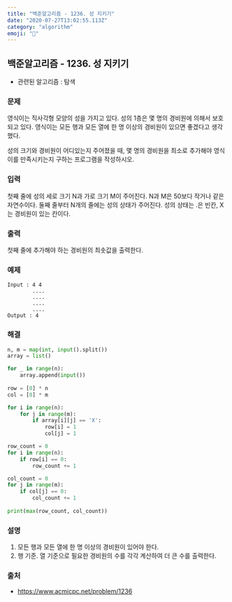 ```yaml
---
title: "백준알고리즘 - 1236. 성 지키기"
date: "2020-07-27T13:02:55.113Z"
category: "algorithm"
emoji: "🏰"
---
```


## 백준알고리즘 - 1236. 성 지키기

- 관련된 알고리즘 : 탐색

### 문제

영식이는 직사각형 모양의 성을 가지고 있다. 성의 1층은 몇 명의 경비원에 의해서 보호되고 있다. 영식이는 모든 행과 모든 열에 한 명 이상의 경비원이 있으면 좋겠다고 생각했다.

성의 크기와 경비원이 어디있는지 주어졌을 때, 몇 명의 경비원을 최소로 추가해야 영식이를 만족시키는지 구하는 프로그램을 작성하시오.

### 입력

첫째 줄에 성의 세로 크기 N과 가로 크기 M이 주어진다. N과 M은 50보다 작거나 같은 자연수이다. 둘째 줄부터 N개의 줄에는 성의 상태가 주어진다. 성의 상태는 .은 빈칸, X는 경비원이 있는 칸이다.

### 출력

첫째 줄에 추가해야 하는 경비원의 최솟값을 출력한다.

### 예제

```
Input : 4 4
        ....
        ....
        ....
        ....
Output : 4
```

### 해결

```python
n, m = map(int, input().split())
array = list()

for _ in range(n):
    array.append(input())
    
row = [0] * n
col = [0] * m

for i in range(n):
    for j in range(m):
        if array[i][j] == 'X':
            row[i] = 1
            col[j] = 1

row_count = 0
for i in range(n):
    if row[i] == 0:
        row_count += 1

col_count = 0
for j in range(m):
    if col[j] == 0:
        col_count += 1
        
print(max(row_count, col_count))
```

### 설명

1. 모든 행과 모든 열에 한 명 이상의 경비원이 있어야 한다.
2. 행 기준. 열 기준으로 필요한 경비원의 수를 각각 계산하여 더 큰 수를 출력한다.

### 출처

- https://www.acmicpc.net/problem/1236
